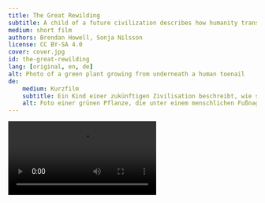```yaml
---
title: The Great Rewilding
subtitle: A child of a future civilization describes how humanity transitioned from a technological, denatured society to a holistic one, by connecting with plants and fungi.
medium: short film
authors: Brendan Howell, Sonja Nilsson
license: CC BY-SA 4.0
cover: cover.jpg
id: the-great-rewilding
lang: [original, en, de]
alt: Photo of a green plant growing from underneath a human toenail
de:
    medium: Kurzfilm
    subtitle: Ein Kind einer zukünftigen Zivilisation beschreibt, wie sich die Menschheit von einer technologischen, denaturierten Gesellschaft zu einer ganzheitlichen Gesellschaft entwickelt, indem sie sich mit Pflanzen und Pilzen verbindet.
    alt: Foto einer grünen Pflanze, die unter einem menschlichen Fußnagel hervorwächst
---
```


<video src="/{{ id }}/TheGreatRewilding_1080_5oct2024.mp4" controls>
<track label="English" kind="subtitles" srclng="en" src="/{{ id }}/the_great_rewilding.vtt" default />
</video>
